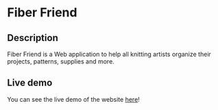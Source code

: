 # Fiber Friend
## Description
Fiber Friend is a Web application to help all knitting artists organize their projects, patterns, supplies and more.

## Live demo
You can see the live demo of the website [here](https://oliwiagowor.github.io/fiber-friend/)!
